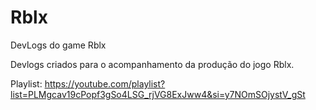 # Rblx
DevLogs do game Rblx

Devlogs criados para o acompanhamento da produção do jogo Rblx.

Playlist: 
https://youtube.com/playlist?list=PLMgcav19cPopf3gSo4LSG_rjVG8ExJww4&si=y7NOmSOjystV_gSt




